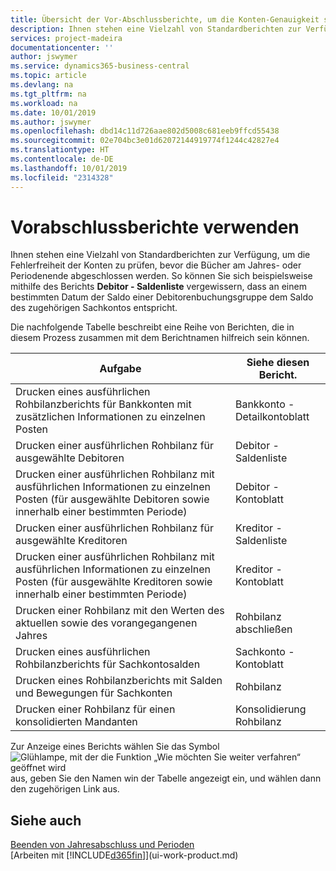 ```yaml
---
title: Übersicht der Vor-Abschlussberichte, um die Konten-Genauigkeit sicherzustellen| Microsoft Docs
description: Ihnen stehen eine Vielzahl von Standardberichten zur Verfügung, um die Fehlerfreiheit der Konten zu prüfen, bevor die Bücher am Jahres- oder Periodenende abgeschlossen werden.
services: project-madeira
documentationcenter: ''
author: jswymer
ms.service: dynamics365-business-central
ms.topic: article
ms.devlang: na
ms.tgt_pltfrm: na
ms.workload: na
ms.date: 10/01/2019
ms.author: jswymer
ms.openlocfilehash: dbd14c11d726aae802d5008c681eeb9ffcd55438
ms.sourcegitcommit: 02e704bc3e01d62072144919774f1244c42827e4
ms.translationtype: HT
ms.contentlocale: de-DE
ms.lasthandoff: 10/01/2019
ms.locfileid: "2314328"
---
```

# <a name="using-pre-closing-reports"></a>Vorabschlussberichte verwenden
Ihnen stehen eine Vielzahl von Standardberichten zur Verfügung, um die Fehlerfreiheit der Konten zu prüfen, bevor die Bücher am Jahres- oder Periodenende abgeschlossen werden. So können Sie sich beispielsweise mithilfe des Berichts **Debitor - Saldenliste** vergewissern, dass an einem bestimmten Datum der Saldo einer Debitorenbuchungsgruppe dem Saldo des zugehörigen Sachkontos entspricht.

Die nachfolgende Tabelle beschreibt eine Reihe von Berichten, die in diesem Prozess zusammen mit dem Berichtnamen hilfreich sein können.

| Aufgabe | Siehe diesen Bericht. |
| --- | --- |
| Drucken eines ausführlichen Rohbilanzberichts für Bankkonten mit zusätzlichen Informationen zu einzelnen Posten |Bankkonto - Detailkontoblatt |
| Drucken einer ausführlichen Rohbilanz für ausgewählte Debitoren |Debitor - Saldenliste |
| Drucken einer ausführlichen Rohbilanz mit ausführlichen Informationen zu einzelnen Posten (für ausgewählte Debitoren sowie innerhalb einer bestimmten Periode) |Debitor - Kontoblatt |
| Drucken einer ausführlichen Rohbilanz für ausgewählte Kreditoren |Kreditor - Saldenliste |
| Drucken einer ausführlichen Rohbilanz mit ausführlichen Informationen zu einzelnen Posten (für ausgewählte Kreditoren sowie innerhalb einer bestimmten Periode) |Kreditor - Kontoblatt |
| Drucken einer Rohbilanz mit den Werten des aktuellen sowie des vorangegangenen Jahres |Rohbilanz abschließen |
| Drucken eines ausführlichen Rohbilanzberichts für Sachkontosalden |Sachkonto - Kontoblatt |
| Drucken eines Rohbilanzberichts mit Salden und Bewegungen für Sachkonten |Rohbilanz |
| Drucken einer Rohbilanz für einen konsolidierten Mandanten |Konsolidierung Rohbilanz |

Zur Anzeige eines Berichts wählen Sie das Symbol ![Glühlampe, mit der die Funktion „Wie möchten Sie weiter verfahren“ geöffnet wird](media/ui-search/search_small.png "Wie möchten Sie weiter verfahren?") aus, geben Sie den Namen win der Tabelle angezeigt ein, und wählen dann den zugehörigen Link aus.

## <a name="see-also"></a>Siehe auch
[Beenden von Jahresabschluss und Perioden](year-close-years-periods.md)  
[Arbeiten mit [!INCLUDE[d365fin](includes/d365fin_md.md)]](ui-work-product.md)

